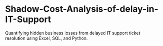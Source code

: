 # Shadow-Cost-Analysis-of-delay-in-IT-Support
Quantifying hidden business losses from delayed IT support ticket resolution using Excel, SQL, and Python.
